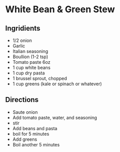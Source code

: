 # White Bean & Green Stew

## Ingridients
- 1/2 onion
- Garlic
- Italian seasoning
- Boullion (1-2 tsp)
- Tomato paste 6oz
- 1 cup white beans
- 1 cup dry pasta
- 1 brussel sprout, chopped
- 1 cup greens (kale or spinach or whatever)

## Directions
- Saute onion
- Add tomato paste, water, and seasoning
- stir
- Add beans and pasta
- boil for 5 minutes
- Add greens
- Boil another 5 minutes